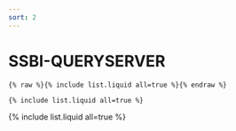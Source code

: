 ```yaml
---
sort: 2
---
```


# SSBI-QUERYSERVER

```
{% raw %}{% include list.liquid all=true %}{% endraw %}

{% include list.liquid all=true %}
```

{% include list.liquid all=true %}

